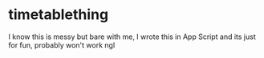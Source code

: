 # timetablething
I know this is messy but bare with me, I wrote this in App Script and its just for fun, probably won't work ngl
